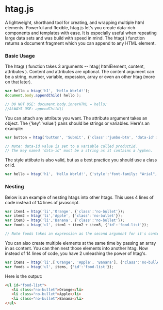 # htag.js
A lightweight, shorthand tool for creating, and wrapping multiple html elements. Powerful and flexible, htag.js let's you create data-rich components and templates with ease. It is especially useful when repeating large data sets and was build with speed in mind. The htag( ) function returns a document fragment which you can append to any HTML element.

### Basic Usage
The htag( ) function takes 3 arguments -- htag( htmlElement, content, attributes ). Content and attributes are optional. The content argument can be a string, number, variable, expession, array or even an other htag (more on that later).
```javascript
var hello = htag('h1', 'Hello World!');
document.body.appendChild( hello );

// DO NOT USE: document.body.innerHTML = hello;
//ALWAYS USE: appendChild()
```
You can attach any attribute you want. The attribute argument takes an object. The {'key':'value'} pairs should be strings or variables. Here's an example:
```javascript
var button = htag('button', 'Submit', {'class':'jumbo-btn', 'data-id': productId } );

// Note: data-id value is set to a variable called productId.
// The key named 'data-id' must be a string as it contains a hyphen.
```
The style attibute is also valid, but as a best practice you should use a class or id.
```javascript
var hello = htag('h1', 'Hello World!', {'style':'font-family: "Arial", sans-serif; color:red'} );
```
### Nesting
Below is an example of nesting htags into other htags. This uses 4 lines of code instead of 14 lines of javascript.
```javascript
var item1 = htag('li','Orange', {'class':'no-bullet'});
var item2 = htag('li','Apple', {'class':'no-bullet'});
var item3 = htag('li','Banana', {'class':'no-bullet'});
var foods = htag('ul', item1 + item2 + item3, {'id':'food-list'});

// Note foods takes an expression as the second argument for it's content.
```
You can also create multiple elements at the same time by passing an array in as content. You can then nest those elements into another htag. Now instead of 14 lines of code, you have 2 unleashing the power of htag's. 
```javascript
var items = htag('li',['Orange', 'Apple', 'Banana'], {'class':'no-bullet'});
var foods = htag('ul', items, {'id':'food-list'});
```
Here is the output:
```html
<ul id="food-list">
   <li class="no-bullet">Orange</li>
   <li class="no-bullet">Apple</li>
   <li class="no-bullet">Banana</li>
</ul>
```

